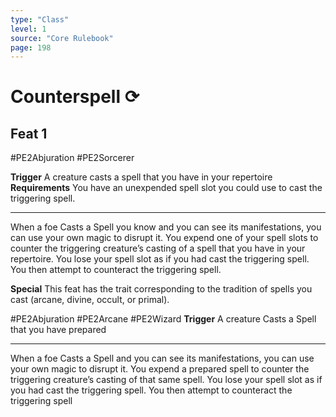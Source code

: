 ```yaml
---
type: "Class"
level: 1
source: "Core Rulebook"
page: 198
---
```

# Counterspell ⟳
## Feat 1
#PE2Abjuration #PE2Sorcerer

**Trigger** A creature casts a spell that you have in your repertoire
**Requirements** You have an unexpended spell slot you could use to cast the triggering spell.

---
When a foe Casts a Spell you know and you can see its manifestations, you can use your own magic to disrupt it. You expend one of your spell slots to counter the triggering creature’s casting of a spell that you have in your repertoire. You lose your spell slot as if you had cast the triggering spell. You then attempt to counteract the triggering spell.

**Special** This feat has the trait corresponding to the tradition of spells you cast (arcane, divine, occult, or primal).

#PE2Abjuration #PE2Arcane #PE2Wizard
**Trigger** A creature Casts a Spell that you have prepared

---
When a foe Casts a Spell and you can see its manifestations, you can use your own magic to disrupt it. You expend a prepared spell to counter the triggering creature’s casting of that same spell. You lose your spell slot as if you had cast the triggering spell. You then attempt to counteract the triggering spell